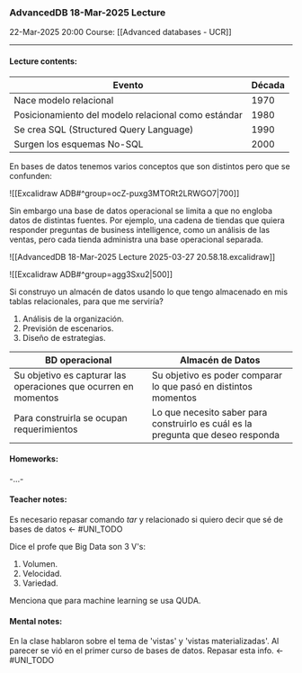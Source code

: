 ### AdvancedDB 18-Mar-2025 Lecture

22-Mar-2025 20:00
Course: [[Advanced databases - UCR]]
___
#### **Lecture contents:**

| Evento                                              | Década |
| --------------------------------------------------- | ------ |
| Nace modelo relacional                              | 1970   |
| Posicionamiento del modelo relacional como estándar | 1980   |
| Se crea SQL (Structured Query Language)             | 1990   |
| Surgen los esquemas No-SQL                          | 2000   |
En bases de datos tenemos varios conceptos que son distintos pero que se confunden: 

![[Excalidraw ADB#^group=ocZ-puxg3MTORt2LRWGO7|700]]

Sin embargo una base de datos operacional se limita a que no engloba datos de distintas fuentes. Por ejemplo, una cadena de tiendas que quiera responder preguntas de business intelligence, como un análisis de las ventas, pero cada tienda administra una base operacional separada.

![[AdvancedDB 18-Mar-2025 Lecture 2025-03-27 20.58.18.excalidraw]]

![[Excalidraw ADB#^group=agg3Sxu2|500]]

Si construyo un almacén de datos usando lo que tengo almacenado en mis tablas relacionales, para que me serviría?

1. Análisis de la organización.
2. Previsión de escenarios.
3. Diseño de estrategias.

| BD operacional                                                  | Almacén de Datos                                                                 |
| --------------------------------------------------------------- | -------------------------------------------------------------------------------- |
| Su objetivo es capturar las operaciones que ocurren en momentos | Su objetivo es poder comparar lo que pasó en distintos momentos                  |
| Para construirla se ocupan requerimientos                       | Lo que necesito saber para construirlo es cuál es la pregunta que deseo responda |

#### **Homeworks:**
-...-

#### **Teacher notes:**
Es necesario repasar comando _tar_ y relacionado si quiero decir que sé de bases de datos <- #UNI_TODO 

Dice el profe que Big Data son 3 V's:
1. Volumen.
2. Velocidad.
3. Variedad.

Menciona que para machine learning se usa QUDA.

#### **Mental notes:**
En la clase hablaron sobre el tema de 'vistas' y 'vistas materializadas'. Al parecer se vió en el primer curso de bases de datos. Repasar esta info. <- #UNI_TODO 
